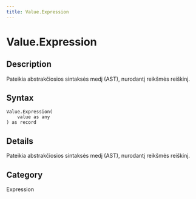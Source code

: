 ```yaml
---
title: Value.Expression
---
```


# Value.Expression


## Description

Pateikia abstrakčiosios sintaksės medį (AST), nurodantį reikšmės reiškinį.


## Syntax

```powerquery
Value.Expression(
    value as any
) as record
```


## Details

Pateikia abstrakčiosios sintaksės medį (AST), nurodantį reikšmės reiškinį.



## Category
Expression
